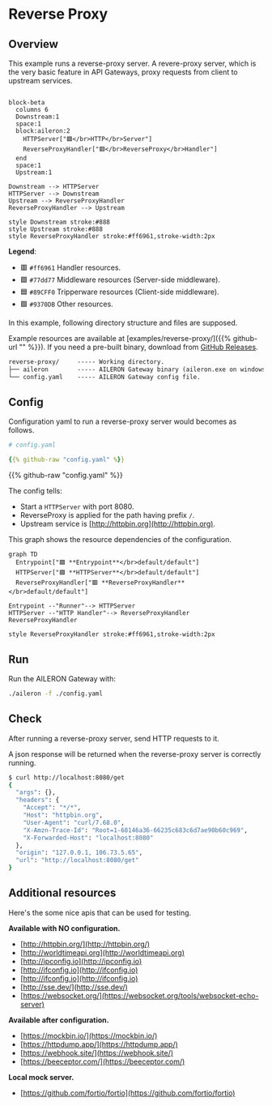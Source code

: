 # Reverse Proxy

## Overview

This example runs a reverse-proxy server.
A revere-proxy server, which is the very basic feature in API Gateways, proxy requests from client to upstream services.

```mermaid

block-beta
  columns 6
  Downstream:1
  space:1
  block:aileron:2
    HTTPServer["🟪</br>HTTP</br>Server"]
    ReverseProxyHandler["🟥</br>ReverseProxy</br>Handler"]
  end
  space:1
  Upstream:1

Downstream --> HTTPServer
HTTPServer --> Downstream
Upstream --> ReverseProxyHandler
ReverseProxyHandler --> Upstream

style Downstream stroke:#888
style Upstream stroke:#888
style ReverseProxyHandler stroke:#ff6961,stroke-width:2px

```

**Legend**:

- 🟥 `#ff6961` Handler resources.
- 🟩 `#77dd77` Middleware resources (Server-side middleware).
- 🟦 `#89CFF0` Tripperware resources (Client-side middleware).
- 🟪 `#9370DB` Other resources.

In this example, following directory structure and files are supposed.

Example resources are available at [examples/reverse-proxy/]({{% github-url "" %}}).
If you need a pre-built binary, download from [GitHub Releases](https://github.com/aileron-gateway/aileron-gateway/releases).

```txt
reverse-proxy/     ----- Working directory.
├── aileron        ----- AILERON Gateway binary (aileron.exe on windows).
└── config.yaml    ----- AILERON Gateway config file.
```

## Config

Configuration yaml to run a reverse-proxy server would becomes as follows.

```yaml
# config.yaml

{{% github-raw "config.yaml" %}}

```

{{% github-raw "config.yaml" %}}

The config tells:

- Start a `HTTPServer` with port 8080.
- ReverseProxy is applied for the path having prefix `/`.
- Upstream service is [http://httpbin.org](http://httpbin.org).

This graph shows the resource dependencies of the configuration.

```mermaid
graph TD
  Entrypoint["🟪 **Entrypoint**</br>default/default"]
  HTTPServer["🟪 **HTTPServer**</br>default/default"]
  ReverseProxyHandler["🟥 **ReverseProxyHandler**</br>default/default"]

Entrypoint --"Runner"--> HTTPServer
HTTPServer --"HTTP Handler"--> ReverseProxyHandler
ReverseProxyHandler

style ReverseProxyHandler stroke:#ff6961,stroke-width:2px
```

## Run

Run the AILERON Gateway with:

```bash
./aileron -f ./config.yaml
```

## Check

After running a reverse-proxy server, send HTTP requests to it.

A json response will be returned when the reverse-proxy server is correctly running.

```bash
$ curl http://localhost:8080/get
{
  "args": {},
  "headers": {
    "Accept": "*/*",
    "Host": "httpbin.org",
    "User-Agent": "curl/7.68.0",
    "X-Amzn-Trace-Id": "Root=1-68146a36-66235c683c6d7ae90b60c969",
    "X-Forwarded-Host": "localhost:8080"
  },
  "origin": "127.0.0.1, 106.73.5.65",
  "url": "http://localhost:8080/get"
}
```

## Additional resources

Here's the some nice apis that can be used for testing.

**Available with NO configuration.**

- [http://httpbin.org/](http://httpbin.org/)
- [http://worldtimeapi.org](http://worldtimeapi.org)
- [http://ipconfig.io](http://ipconfig.io)
- [http://ifconfig.io](http://ifconfig.io)
- [http://ifconfig.io](http://ifconfig.io)
- [http://sse.dev/](http://sse.dev/)
- [https://websocket.org/](https://websocket.org/tools/websocket-echo-server)

**Available after configuration.**

- [https://mockbin.io/](https://mockbin.io/)
- [https://httpdump.app/](https://httpdump.app/)
- [https://webhook.site/](https://webhook.site/)
- [https://beeceptor.com/](https://beeceptor.com/)

**Local mock server.**

- [https://github.com/fortio/fortio](https://github.com/fortio/fortio)
